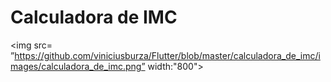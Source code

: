 # Calculadora de IMC

<img src= ”https://github.com/viniciusburza/Flutter/blob/master/calculadora_de_imc/images/calculadora_de_imc.png” width:"800">

